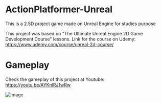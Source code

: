 # ActionPlatformer-Unreal
 This is a 2.5D project game made on Unreal Engine for studies purpose

 This project was based on "The Ultimate Unreal Engine 2D Game Development Course" lessons. Link for the course on Udemy: https://www.udemy.com/course/unreal-2d-course/

# Gameplay
Check the gameplay of this project at Youtube: https://youtu.be/AYKnlRJ1wRw

![image](https://github.com/douglasavilak/ActionPlatformer-Unreal/assets/4285378/eabb82fe-173b-4f52-8dea-36a0b75b964a)
